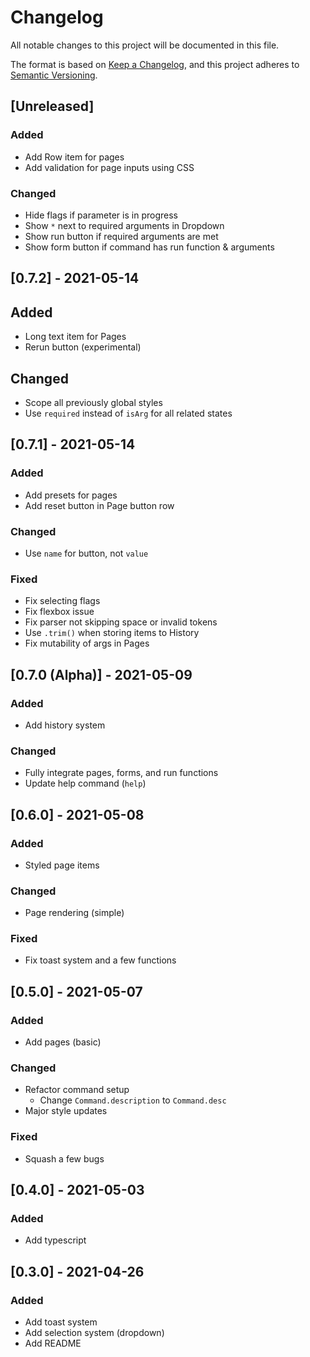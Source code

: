 # Changelog
All notable changes to this project will be documented in this file.

The format is based on [Keep a Changelog](https://keepachangelog.com/en/1.0.0/),
and this project adheres to [Semantic Versioning](https://semver.org/spec/v2.0.0.html).

## [Unreleased]
### Added
- Add Row item for pages
- Add validation for page inputs using CSS

### Changed
- Hide flags if parameter is in progress
- Show `*` next to required arguments in Dropdown
- Show run button if required arguments are met
- Show form button if command has run function & arguments

## [0.7.2] - 2021-05-14
## Added
- Long text item for Pages
- Rerun button (experimental)

## Changed
- Scope all previously global styles
- Use `required` instead of `isArg` for all related states

## [0.7.1] - 2021-05-14
### Added
- Add presets for pages
- Add reset button in Page button row

### Changed
- Use `name` for button, not `value`

### Fixed
- Fix selecting flags
- Fix flexbox issue
- Fix parser not skipping space or invalid tokens
- Use `.trim()` when storing items to History
- Fix mutability of args in Pages

## [0.7.0 (Alpha)] - 2021-05-09
### Added
- Add history system

### Changed
- Fully integrate pages, forms, and run functions
- Update help command (`help`)

## [0.6.0] - 2021-05-08
### Added
- Styled page items

### Changed
- Page rendering (simple)

### Fixed
- Fix toast system and a few functions

## [0.5.0] - 2021-05-07
### Added
- Add pages (basic)

### Changed
- Refactor command setup
  - Change `Command.description` to `Command.desc`
- Major style updates

### Fixed
- Squash a few bugs

## [0.4.0] - 2021-05-03
### Added
- Add typescript

## [0.3.0] - 2021-04-26
### Added
- Add toast system
- Add selection system (dropdown)
- Add README
